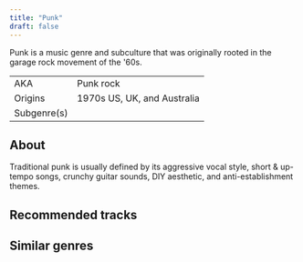 ```yaml
---
title: "Punk"
draft: false
---
```


Punk is a music genre and subculture that was originally rooted in the garage rock movement of the '60s.

|              |                                  |
| ------------ | -------------------------------- |
| AKA          | Punk rock                        |
| Origins      | 1970s US, UK, and Australia      |
| Subgenre(s)  |                                  |

## About
Traditional punk is usually defined by its aggressive vocal style, short & up-tempo songs, crunchy guitar sounds, DIY aesthetic, and anti-establishment themes.

## Recommended tracks


## Similar genres
